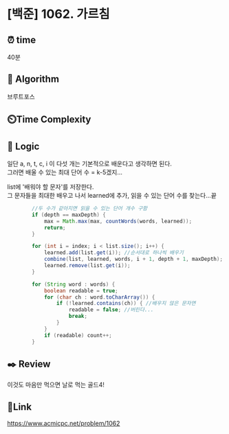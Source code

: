 # [백준] 1062. 가르침


## ⏰ **time**
40분

## :pushpin: **Algorithm**
브루트포스 

## ⏲️**Time Complexity**


## :round_pushpin: **Logic**
일단 a, n, t, c, i 이 다섯 개는 기본적으로 배운다고 생각하면 된다. <br/>
그러면 배울 수 있는 최대 단어 수 = k-5겠지...<br/>

list에 '배워야 할 문자'를 저장한다. <br/>
그 문자들을 최대한 배우고 나서 learned에 추가, 읽을 수 있는 단어 수를 찾는다...끝
```java
        //두 수가 같아지면 읽을 수 있는 단어 개수 구함 
        if (depth == maxDepth) {
            max = Math.max(max, countWords(words, learned));
            return;
        }

        for (int i = index; i < list.size(); i++) {
            learned.add(list.get(i)); //순서대로 하나씩 배우기
            combine(list, learned, words, i + 1, depth + 1, maxDepth);
            learned.remove(list.get(i));
        }
```

```java
        for (String word : words) {
            boolean readable = true;
            for (char ch : word.toCharArray()) {
                if (!learned.contains(ch)) { //배우지 않은 문자면
                    readable = false; //버린다...
                    break;
                }
            }
            if (readable) count++;
        }
```


## :black_nib: **Review**
이것도 마음만 먹으면 날로 먹는 골드4! 

## 📡**Link**
https://www.acmicpc.net/problem/1062
